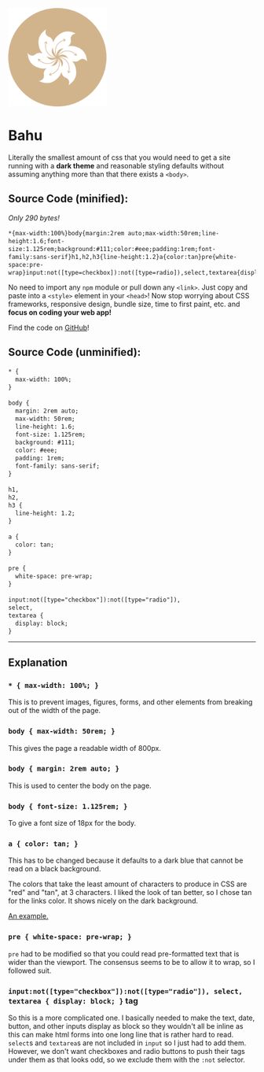<img src="bahu-logo.svg" width="200" height="200">

Bahu
====

Literally the smallest amount of css that you would need to get a site running with a **dark theme** and reasonable styling defaults without assuming anything more than that there exists a `<body>`.

Source Code (minified):
-----------------------

_Only 290 bytes!_

    *{max-width:100%}body{margin:2rem auto;max-width:50rem;line-height:1.6;font-size:1.125rem;background:#111;color:#eee;padding:1rem;font-family:sans-serif}h1,h2,h3{line-height:1.2}a{color:tan}pre{white-space:pre-wrap}input:not([type=checkbox]):not([type=radio]),select,textarea{display:block}

No need to import any `npm` module or pull down any `<link>`. Just copy and paste into a `<style>` element in your `<head>`! Now stop worrying about CSS frameworks, responsive design, bundle size, time to first paint, etc. and **focus on coding your web app!**

Find the code on [GitHub](https://github.com/Kimeiga/bahu)!

Source Code (unminified):
-------------------------

    * {
      max-width: 100%;
    }
    
    body {
      margin: 2rem auto;
      max-width: 50rem;
      line-height: 1.6;
      font-size: 1.125rem;
      background: #111;
      color: #eee;
      padding: 1rem;
      font-family: sans-serif;
    }
    
    h1,
    h2,
    h3 {
      line-height: 1.2;
    }
    
    a {
      color: tan;
    }
    
    pre {
      white-space: pre-wrap;
    }
    
    input:not([type="checkbox"]):not([type="radio"]),
    select,
    textarea {
      display: block;
    }

* * *

Explanation
-----------

### `* { max-width: 100%; }`

This is to prevent images, figures, forms, and other elements from breaking out of the width of the page.

### `body { max-width: 50rem; }`

This gives the page a readable width of 800px.

### `body { margin: 2rem auto; }`

This is used to center the body on the page.

### `body { font-size: 1.125rem; }`

To give a font size of 18px for the body.

### `a { color: tan; }`

This has to be changed because it defaults to a dark blue that cannot be read on a black background.

The colors that take the least amount of characters to produce in CSS are "red" and "tan", at 3 characters. I liked the look of tan better, so I chose tan for the links color. It shows nicely on the dark background.

[An example.](#)

### `pre { white-space: pre-wrap; }`

`pre` had to be modified so that you could read pre-formatted text that is wider than the viewport. The consensus seems to be to allow it to wrap, so I followed suit.

### `input:not([type="checkbox"]):not([type="radio"]), select, textarea { display: block; }` tag

So this is a more complicated one. I basically needed to make the text, date, button, and other inputs display as block so they wouldn't all be inline as this can make html forms into one long line that is rather hard to read. `select`s and `textarea`s are not included in `input` so I just had to add them. However, we don't want checkboxes and radio buttons to push their tags under them as that looks odd, so we exclude them with the `:not` selector.

